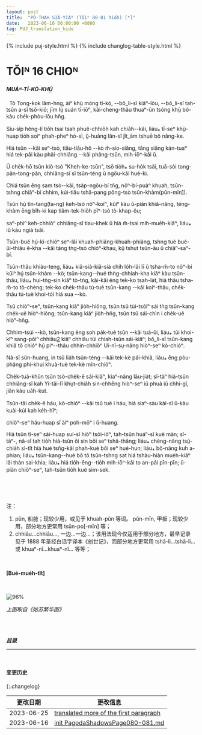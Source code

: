 ```yaml
---
layout: post
title:  "PÓ-THAH SIÂ-YIÁᴺ (Tŏiⁿ 80-81 hio̍h) [*]"
date:   2023-06-16 00:00:00 +0800
tag: PUJ_translation_hide
---
```


{% include puj-style.html %}
{% include changlog-table-style.html %}

<!-- CHAPTER XVI. -->
# TŎIᴺ 16 CHIOᴺ

<!-- RAMBLINGS. -->
<h4><i>MUÁᴺ-TĪ-KÒ-KHṲ̀</i></h4>

<!-- IN Southern China, all travelling is done in boats, in sedan-chairs, or on foot, and the rate of speed seldom averages above three miles an hour, by any mode of conveyance. -->
&nbsp;&nbsp;Tŏ Tong-kok lâm-hng, àiⁿ khṳ̀ móng tī-kò, &#x002D;&#x002D;bô_li-sĭ kiâⁿ-lōu, &#x002D;&#x002D;bô_li-sĭ tah-tsûn a-sĭ tsŏ-kiō; jīm lṳ́ suán tī-iōⁿ, kâi-cheng-thâu thuaⁿ-ûn tsóng khṳ̀ bô-kàu che̍k-phòu-lōu hn̆g.
<!-- Food and bedding must be included in the luggage, and the itinerary must be carefully planned, else one may be without shelter at nightfall. -->
Siu-sîp hêng-lí tio̍h tsai tsah phuĕ-chhio̍h kah chia̍h&#x002D;&#x002D;kâi, liáu⁎ tī-seⁿ khṳ̀-huap tio̍h soiⁿ phah-pheⁿ hó-sì, ṳ̆-huâng lân-sî jît_àm tshuē bô nâng-ke.
<!-- Of boats, there is a special style for nearly every stream, varying from the simplest raft to the elaborately constructed and ornate junk. -->
Hiá tsûn &#x002D;&#x002D;kâi seⁿ-tsò, tiâu-tiâu-hô &#x002D;&#x002D;kò m̆-sio-siăng, tâng siăng kán-tuaⁿ hiá tek-pâi kàu phâi-chhiâng &#x002D;&#x002D;kâi phâng-tsûn, mih-iōⁿ-kâi ŭ.
<!-- One of medium size and considerable comfort is that called the "Hakka boat," which has usually a crew of five men. -->
Ŭ che̍k-hō tsûn kiò-tsò "Kheh-ke-tsûn", tsŏ tio̍h⁎ su-ho̍k tsăi, tuā-sòi tong-pān-tong-pān, chhiâng-sî sĭ tsûn-téng ŭ ngŏu-kâi hué-kì.
<!-- It is of fir, about fifty feet long and eight feet wide, with a hold three feet deep, over which a flooring of loose boards is laid. -->
Chiá tsûn ēng sam tsò&#x002D;&#x002D;kâi, tsa̍p-ngŏu-bí tn̂g, nŏⁿ-bí-puàⁿ khuah, tsûn-tshng chiâⁿ-bí chhim, kúi-tiâu tshâ-pang pŏng-tsò tsûn-khàm(pŭn-mīn<a href="#note_1" class="note">1</a>).
<!-- In the middle of the boat are two apartments, high enough to stand in, roofed semicircularly with splint basket-work, and thatched with leaves of the edible bamboo. -->
Tsûn hṳ́ tìn-tang(ta-ng) keh-tsò nŏⁿ-koiⁿ, kûiⁿ kàu ŭ-piàn khiă-nâng, téng-khàm ēng bîh-ki kap tiâm-tek-hio̍h pĭⁿ-tsò tò-khap-ôu; 
<!-- The three partitions, forming the walls of the two apartments, are often grotesquely carved and gorgeously painted. -->
saⁿ-phìⁿ keh-chhiôⁿ chhiâng-sî tiau-khek ŭ hiá m̆-tsai mih-mue̍h-kiăⁿ, liáu⁎ iû kàu ngiá tsăi. 
<!-- The tiller is a wide paddle, projecting ten feet behind the boat, after passing through a hole in an upright post, which turns on a pivot in the stern. -->
Tsûn-bué hṳ́-ki-chióⁿ seⁿ-lâi khuah-phiáng-khuah-phiáng, tshng tuè bué-ûi-thiău ĕ-kha &#x002D;&#x002D;kâi tāng tǹg-tsò chióⁿ-khau, kṳ̂ tshut tsûn-ău ŭ chiâⁿ-saⁿ-bí.
<!-- The prow rises, by an inclined plane, six feet above the deck, and up this the boatmen walk barefooted, then turn around, and come back almost head downward, each bearing his weight on a long pole, one end of which is fixed against his shoulder, while the other is inserted in the sandy bottom of the shallow stream. -->
Tsûn-thâu khiàu-teng, liáu⁎ kiă-sià-kiă-sià chih lo̍h-lâi lī ŭ tsha-m̆-to nŏⁿ-bí kûiⁿ hṳ́ tsûn-khàm &#x002D;&#x002D;kò; tsûn-kang&#x002D;&#x002D;hué thǹg-chhiah-kha kiâⁿ kàu tsûn-thâu, liáu⁎ hui-tńg-sin kiâⁿ tò-tńg, kâi-kâi ēng tek-ko tsah-la̍t, hiá thâu tsha-m̆-to tò-chèng; tek-ko che̍k-thâu tú-tuè tsûn-kang &#x002D;&#x002D;kâi koiⁿ-thâu, che̍k-thâu tú-tuè khoi-tói hiá sua &#x002D;&#x002D;kò.
<!-- Thus the boat is pushed forward just half as fast and half as far as the boatmen walk. -->
Tsŭ chiòⁿ-seⁿ, tsûn-kang kiâⁿ jio̍h-hiông, tsûn tsŭ tùi-tsôiⁿ sái tǹg tsûn-kang che̍k-uê hiòⁿ-hiông; tsûn-kang kiâⁿ jio̍h-hn̆g, tsûn tsŭ sái-chìn i che̍k-uê hiòⁿ-hn̆g.
<!-- In deeper water, the boat is drawn along by ropes tied to its mast, the boatmen walking in a tow-path on shore; or it is rowed, the boatman standing at the oar as does a Venetian gondolier. -->
Chhim-tsúi &#x002D;&#x002D;kò, tsûn-kang ēng soh pa̍k-tuè tsûn &#x002D;&#x002D;kâi tuā-ûi, liáu⁎ tùi khoi-kîⁿ sang-pôiⁿ chhiâu<a href="#note_2" class="note">2</a> kiâⁿ chhiâu túi chiah-tsûn sái-kiâⁿ; bô_li-sĭ tsûn-kang khiă tŏ chióⁿ hṳ́ piⁿ&#x002D;&#x002D;thâu chhin-chhiŏⁿ Ui-nî-sṳ-nâng hiòⁿ-seⁿ kò-chióⁿ. 
<!-- When there is a favourable wind, they set a bamboo mat perpendicularly on the top of the boat, and stretch cloth sails above and beside it. -->
Nâ-sĭ sŭn-huang, in tsŭ lia̍h tsûn-téng &#x002D;&#x002D;kâi tek-kè pái-khiă, liáu⁎ ēng pòu-phâng phi-khui khuà-tuè tek-kè mīn-chiōⁿ.
<!-- Many boats, sailing together, make a striking scene; for, though they be torn and dirty, they are always, like Italian beggars, picturesque in their rags. -->
Che̍k-tuā-khûn tsûn tsò-che̍k-ē sái-kiâⁿ, kiaⁿ-nâng lāu-jia̍t; sĭ-tàⁿ hiá-tsûn chhiâng-sî kah Yì-tăi-lĭ khṳt-chia̍h sin-chhēng hiòⁿ-seⁿ iŭ phuà iŭ chhi-gî, jiân kàu ua̍h-kut.
<!-- The boatmen have a peculiar and not unmusical cry, which the steersman shouts and the bowman echoes. -->
Tsûn-tăi che̍k-ē háu, kò-chióⁿ &#x002D;&#x002D;kâi tsŭ tuè i háu, hiá siaⁿ-sàu kài-sĭ ŭ-kàu kuài-kúi kah ke̍h-hĭⁿ;
<!-- This is their manner of whistling for the wind. -->
chiòⁿ-seⁿ háu-huap sĭ àiⁿ poh-mōⁿ i ŭ-huang.
<!-- Even with all these diverse modes of propulsion, progress is slow; but if one gets a boat that is new, and free from vermin; if the smoke from the cooking, which must be done for all on board, is well shut off; if there are no opium-smokers among the crew; if no unsavoury cargo has been stowed in the hold, as a private business venture by the boatmen; and if the boat has been carefully furnished with everything that is necessary during the trip, one may travel very comfortably. -->
Hiá tsûn tī-seⁿ sái-huap sui-sĭ hiòⁿ tsōi-iōⁿ, tah-tsûn huáⁿ-sĭ kuè mān; sĭ-tàⁿ-, nâ-sĭ tah tio̍h hiá-tsûn ŏi sin bŏi seⁿ tshâ-thâng; liáu⁎ chèng-nâng tsṳ́-chia̍h sì-tît hiá hué tsn̂g-kâi phah-kuè bŏi seⁿ hué-hun; liáu⁎ bô-nâng kuh a-phian; liáu⁎ tsûn-kang&#x002D;&#x002D;hué bô tŏ tsûn-tshng sat hiá tshàu-hiàn mue̍h-kiăⁿ lâi thàn sai-khia; liáu⁎ hiá tio̍h-ēng&#x002D;&#x002D;tio̍h mih-iōⁿ-kâi to an-pâi pīn-pīn; ŭ-piàn chiòⁿ-seⁿ, tah-tsûn tio̍h kuè sim-sek.

<!-- Those who travel by boat sleep in their floating domicile; but those who travel in a sedan-chair must seek lodgings in an inn; where nothing is furnished except a bedstead and a fire by which to cook. -->
&nbsp;&nbsp;
<!-- The chair is usually carried by two coolies; but if the occupant be portly, he will soon be set down, with the remark that a person so highly favoured by the gods should have three bearers. -->
<!-- The chair-coolies are of the lowest class in China, and are so obstreperous and foul-mouthed that one who deals with them in travelling soon comes to believe that the canon debarring their descendants to the third generation from the literary examinations is a reasonable one, founded on the law of heredity. -->
<br>


注：
1. <span id="note_1">pŭn, 船舱；现较少用，或见于 khuah-pŭn 等词。 pŭn-mīn, 甲板；现较少用，部分地方更常用 tsûn-po[-mīn] 等；</span>
2. <span id="note_2">chhiâu...chhiâu..., 一边...一边...；该用法现今仅适用于部分地方，最早记录见于 1888 年圣经白话字译本《创世记》，而部分地方更常用 tshâ-li...tshâ-li... 或 khuaⁿ-nî...khuaⁿ-nî... 等等；</span>

<br>

**[Buē-mue̍h-tît]**

<br>

![96%](https://media.githubusercontent.com/media/DonAnthonyLee/DonAnthonyLee.github.io/main/images/%E6%B8%85%E4%BB%A3%E5%AE%A2%E8%88%B9-%E5%A7%91%E8%8B%8F%E7%B9%81%E5%8D%8E%E5%9B%BE.png)

*上图取自《姑苏繁华图》*

<br>

<br>

<!-- ***[前页](PagodaShadowsPage079.html)*** -->
***[目录](PagodaShadowsPreface.html#ma̍k-lo̍k)***
<!-- ***[后页](PagodaShadowsPage082.html)*** -->

---
<br>

#### 变更历史

{:.changelog}

| 更改日期 | 更改信息 |
| --- | --- |
| 2023-06-25 | <a href="https://github.com/DonAnthonyLee/DonAnthonyLee.github.io/commit/a9a295af0a392a12bf03739e8b54a400301d9f20" target="_blank">translated more of the first paragraph</a> |
| 2023-06-16 | <a href="https://github.com/DonAnthonyLee/DonAnthonyLee.github.io/commit/a282da18dcc9571a5755fad2d0c53a736c17e18e" target="_blank">init PagodaShadowsPage080-081.md</a> |
